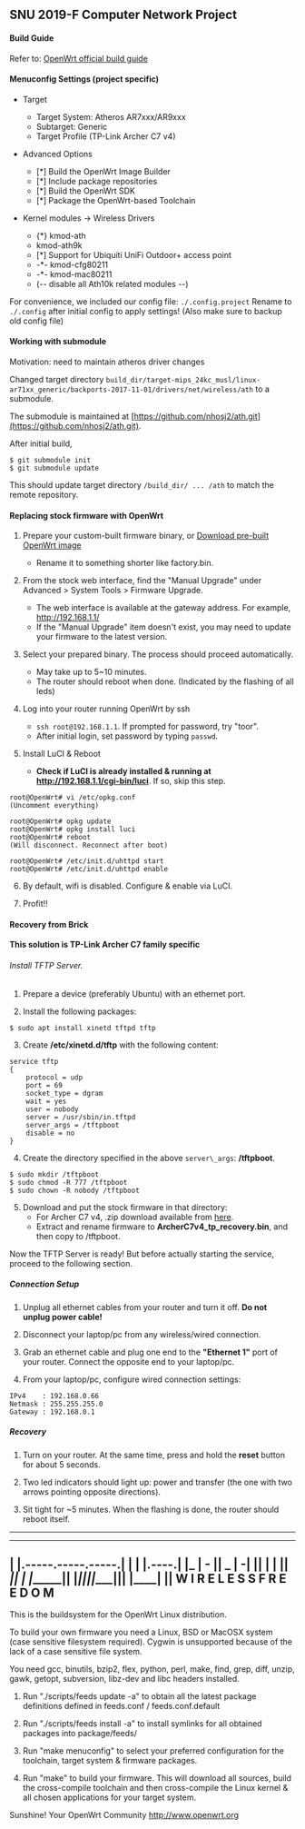 ## SNU 2019-F Computer Network Project

#### Build Guide

Refer to: [OpenWrt official build guide](https://openwrt.org/docs/guide-developer/quickstart-build-images)


#### Menuconfig Settings (project specific)

* Target
  - Target System: Atheros AR7xxx/AR9xxx
  - Subtarget: Generic
  - Target Profile (TP-Link Archer C7 v4)

* Advanced Options
  - [*] Build the OpenWrt Image Builder
  - [*]   Include package repositories
  - [*] Build the OpenWrt SDK
  - [*] Package the OpenWrt-based Toolchain

* Kernel modules -> Wireless Drivers
  - {*} kmod-ath
  - <M> kmod-ath9k
  - [*]   Support for Ubiquiti UniFi Outdoor+ access point
  - -*- kmod-cfg80211
  - -*- kmod-mac80211
  - (-- disable all Ath10k related modules --)

For convenience, we included our config file: `./.config.project`
Rename to `./.config` after initial config to apply settings!
(Also make sure to backup old config file)


#### Working with submodule

Motivation: need to maintain atheros driver changes

Changed target directory `build_dir/target-mips_24kc_musl/linux-ar71xx_generic/backports-2017-11-01/drivers/net/wireless/ath` to a submodule.

The submodule is maintained at [https://github.com/nhosj2/ath.git](https://github.com/nhosj2/ath.git).

After initial build,

```
$ git submodule init
$ git submodule update
```

This should update target directory `/build_dir/ ... /ath` to match the remote repository.


#### Replacing stock firmware with OpenWrt

1. Prepare your custom-built firmware binary, or [Download pre-built OpenWrt image](http://downloads.openwrt.org/releases/18.06.5/targets/ar71xx/generic/openwrt-18.06.5-ar71xx-generic-archer-c7-v4-squashfs-factory.bin)
    * Rename it to something shorter like factory.bin.

2. From the stock web interface, find the "Manual Upgrade" under Advanced \> System Tools \> Firmware Upgrade.
    * The web interface is available at the gateway address. For example, http://192.168.1.1/
    * If the "Manual Upgrade" item doesn't exist, you may need to update your firmware to the latest version.

3. Select your prepared binary. The process should proceed automatically.
    * May take up to 5~10 minutes.
    * The router should reboot when done. (Indicated by the flashing of all leds)

4. Log into your router running OpenWrt by ssh
    * `ssh root@192.168.1.1`. If prompted for password, try "toor".
    * After initial login, set password by typing `passwd`.

5. Install LuCI & Reboot
    * **Check if LuCI is already installed & running at http://192.168.1.1/cgi-bin/luci**. If so, skip this step.
  ```
  root@OpenWrt# vi /etc/opkg.conf
  (Uncomment everything)

  root@OpenWrt# opkg update
  root@OpenWrt# opkg install luci
  root@OpenWrt# reboot
  (Will disconnect. Reconnect after boot)

  root@OpenWrt# /etc/init.d/uhttpd start
  root@OpenWrt# /etc/init.d/uhttpd enable
  ```

6. By default, wifi is disabled. Configure & enable via LuCI.

7. Profit!!


#### Recovery from Brick

**This solution is TP-Link Archer C7 family specific**

###### Install TFTP Server.

1. Prepare a device (preferably Ubuntu) with an ethernet port.

2. Install the following packages:
```
$ sudo apt install xinetd tftpd tftp
```

3. Create **/etc/xinetd.d/tftp** with the following content:
```
service tftp
{
    protocol = udp
    port = 69
    socket_type = dgram
    wait = yes
    user = nobody
    server = /usr/sbin/in.tftpd
    server_args = /tftpboot
    disable = no
}
```

4. Create the directory specified in the above `server\_args`: **/tftpboot**.
```
$ sudo mkdir /tftpboot
$ sudo chmod -R 777 /tftpboot
$ sudo chown -R nobody /tftpboot
```

5. Download and put the stock firmware in that directory:
    * For Archer C7 v4, .zip download available from [here](https://www.tp-link.com/kr/support/download/archer-c7/v4/#Firmware).
    * Extract and rename firmware to **ArcherC7v4\_tp\_recovery.bin**, and then copy to /tftpboot.

Now the TFTP Server is ready!
But before actually starting the service, proceed to the following section.

##### Connection Setup

1. Unplug all ethernet cables from your router and turn it off. **Do not unplug power cable!**

2. Disconnect your laptop/pc from any wireless/wired connection.

3. Grab an ethernet cable and plug one end to the **"Ethernet 1"** port of your router. Connect the opposite end to your laptop/pc.

4. From your laptop/pc, configure wired connection settings:
```
IPv4    : 192.168.0.66
Netmask : 255.255.255.0
Gateway : 192.168.0.1
```

##### Recovery

1. Turn on your router. At the same time, press and hold the **reset** button for about 5 seconds.

2. Two led indicators should light up: power and transfer (the one with two arrows pointing opposite directions).

3. Sit tight for ~5 minutes. When the flashing is done, the router should reboot itself.


---

  _______                     ________        __
 |       |.-----.-----.-----.|  |  |  |.----.|  |_
 |   -   ||  _  |  -__|     ||  |  |  ||   _||   _|
 |_______||   __|_____|__|__||________||__|  |____|
          |__| W I R E L E S S   F R E E D O M
 -----------------------------------------------------

This is the buildsystem for the OpenWrt Linux distribution.

To build your own firmware you need a Linux, BSD or MacOSX system (case
sensitive filesystem required). Cygwin is unsupported because of the lack
of a case sensitive file system.

You need gcc, binutils, bzip2, flex, python, perl, make, find, grep, diff,
unzip, gawk, getopt, subversion, libz-dev and libc headers installed.

1. Run "./scripts/feeds update -a" to obtain all the latest package definitions
defined in feeds.conf / feeds.conf.default

2. Run "./scripts/feeds install -a" to install symlinks for all obtained
packages into package/feeds/

3. Run "make menuconfig" to select your preferred configuration for the
toolchain, target system & firmware packages.

4. Run "make" to build your firmware. This will download all sources, build
the cross-compile toolchain and then cross-compile the Linux kernel & all
chosen applications for your target system.

Sunshine!
	Your OpenWrt Community
	http://www.openwrt.org


